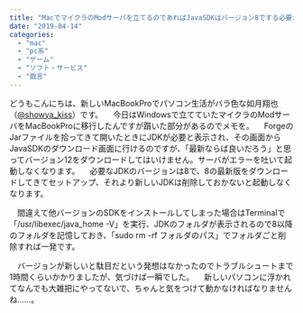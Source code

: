 ```yaml
---
title: "MacでマイクラのModサーバを立てるのであればJavaSDKはバージョン8でする必要があります。"
date: "2019-04-14"
categories: 
  - "mac"
  - "pc系"
  - "ゲーム"
  - "ソフト・サービス"
  - "戯言"
---
```


どうもこんにちは、新しいMacBookProでパソコン生活がバラ色な如月翔也（[@showya\_kiss](http://twitter.com/#!/showya_kiss)）です。 　今日はWindowsで立てていたマイクラのModサーバをMacBookProに移行したんですが躓いた部分があるのでメモを。 　ForgeのJarファイルを拾ってきて開いたときにJDKが必要と表示され、その画面からJavaSDKのダウンロード画面に行けるのですが、「最新ならば良いだろう」と思ってバージョン12をダウンロードしてはいけません。サーバがエラーを吐いて起動しなくなります。 　必要なJDKのバージョンは8で、8の最新版をダウンロードしてきてセットアップ、それより新しいJDKは削除しておかないと起動しなくなります。

　間違えて他バージョンのSDKをインストールしてしまった場合はTerminalで「/usr/libexec/java\_home -V」を実行、JDKのフォルダが表示されるので8以降のフォルダを記憶しておき、「sudo rm -rf フォルダのパス」でフォルダごと削除すれば一発です。

　バージョンが新しいと駄目だという発想はなかったのでトラブルシュートまで1時間くらいかかりましたが、気づけば一瞬でした。 　新しいパソコンに浮かれてなんでも大雑把にやってないで、ちゃんと気をつけて動かなければなりませんね……。
